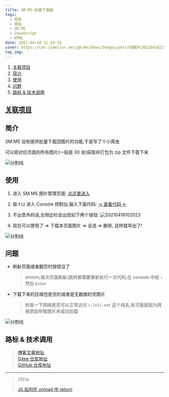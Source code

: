 ```yaml
---
title: SM.MS-批量下载器
tags:
  - 图床
  - 爬虫
  - SM.MS
  - JavaScript
  - HTML
date: 2021-04-18 11:54:15
cover: https://cdn.jsdelivr.net/gh/Weidows/Images/post/QQ图片20210416221109.jpg
top_img:
---
```


<!--
 * @?: *********************************************************************
 * @Author: Weidows
 * @LastEditors: Weidows
 * @LastEditTime: 2022-02-11 17:49:55
 * @FilePath: \Blog-private\source\_posts\tools\SM-MS-downloader.md
 * @Description:
 * @!: *********************************************************************
-->

1. [关联项目](#关联项目)
2. [简介](#简介)
3. [使用](#使用)
4. [问题](#问题)
5. [路标 & 技术调用](#路标--技术调用)

## [关联项目](https://github.com/Weidows/awesome-image-collector)

## 简介

SM.MS 没有提供批量下载回图片的功能,于是写了个小爬虫

可以把对应页面的所有图片(一般是 30 张)获取并打包为 zip 文件下载下来

<a>![分割线](https://cdn.jsdelivr.net/gh/Weidows/Images/img/divider.png)</a>

## 使用

1. 进入 SM.MS 图片管理页面: [点这里进入](https://sm.ms/home/picture?page=1)

2. 按 `F12` 进入 Console 控制台,输入下面代码: [-> 查看代码 <-](https://cdn.jsdelivr.net/gh/Weidows-projects/awesome-image-collector/implements/SM.MS-collector.js)

3. 不出意外的话,左侧边栏会出现如下两个按钮:
   <img src="https://cdn.jsdelivr.net/gh/Weidows/Images/post/20210418102023.png" alt="20210418102023" />

4. 现在可以使用了 => 下载本页面图片 => 全选 => 删除, 这样就导出了!

<a>![分割线](https://cdn.jsdelivr.net/gh/Weidows/Images/img/divider.png)</a>

## 问题

- 刷新页面或者翻页时按钮没了

  > emmm,每次页面刷新/跳转都需要重新执行一次代码,在 console 中按 `↑` 然后 `Enter`

- 下载下来的压缩包是空的或者是无数据的空图片

  > 检查一下网络是否可以正常访问 `i.loli.net` 这个域名,有可能是因为网络原因导致图片未成功加载

<a>![分割线](https://cdn.jsdelivr.net/gh/Weidows/Images/img/divider.png)</a>

## 路标 & 技术调用

> [博客文章地址](https://weidows.github.io/post/tools/SM-MS-downloader) \
> [Gitee 仓库地址](https://gitee.com/Weidows-projects/awesome-image-collector) \
> [GitHub 仓库地址](https://github.com/Weidows-projects/awesome-image-collector)

---

> `JSZip`

> [ JS 如何在 onload 中 return](https://blog.csdn.net/weixin_38361925/article/details/95099838?utm_source=app&app_version=4.5.8)
